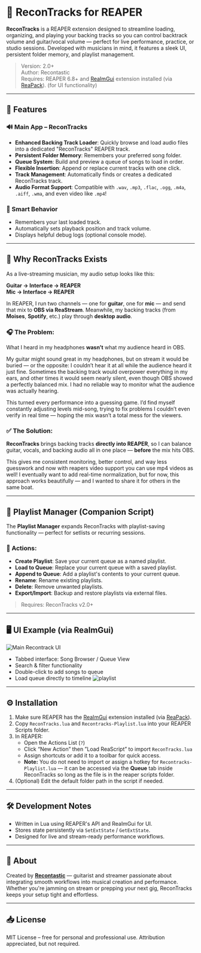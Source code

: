 # 🎸 ReconTracks for REAPER

**ReconTracks** is a REAPER extension designed to streamline loading, organizing, and playing your backing tracks so you can control backtrack volume and guitar/vocal volume — perfect for live performance, practice, or studio sessions. Developed with musicians in mind, it features a sleek UI, persistent folder memory, and playlist management.

> Version: 2.0+  
> Author: Recontastic  
> Requires: REAPER 6.8+ and [ReaImGui](https://github.com/cfillion/reaimgui) extension installed (via [ReaPack](https://reapack.com/)). (for UI functionality)
---

## 🚀 Features

### 🔊 Main App – ReconTracks

- **Enhanced Backing Track Loader**: Quickly browse and load audio files into a dedicated "ReconTracks" REAPER track.
- **Persistent Folder Memory**: Remembers your preferred song folder.
- **Queue System**: Build and preview a queue of songs to load in order.
- **Flexible Insertion**: Append or replace current tracks with one click.
- **Track Management**: Automatically finds or creates a dedicated ReconTracks track.
- **Audio Format Support**: Compatible with `.wav`, `.mp3`, `.flac`, `.ogg`, `.m4a`, `.aiff`, `.wma`, and even video like `.mp4`!

### 🧠 Smart Behavior

- Remembers your last loaded track.
- Automatically sets playback position and track volume.
- Displays helpful debug logs (optional console mode).

---

## 🎤 Why ReconTracks Exists

As a live-streaming musician, my audio setup looks like this:

**Guitar → Interface → REAPER**  
**Mic → Interface → REAPER**

In REAPER, I run two channels — one for **guitar**, one for **mic** — and send that mix to **OBS via ReaStream**. Meanwhile, my backing tracks (from **Moises**, **Spotify**, etc.) play through **desktop audio**.

### 🎧 The Problem:
What I heard in my headphones **wasn’t** what my audience heard in OBS.

My guitar might sound great in my headphones, but on stream it would be buried — or the opposite: I couldn’t hear it at all while the audience heard it just fine. Sometimes the backing track would overpower everything in my ears, and other times it would seem nearly silent, even though OBS showed a perfectly balanced mix. I had no reliable way to monitor what the audience was actually hearing.

This turned every performance into a guessing game. I’d find myself constantly adjusting levels mid-song, trying to fix problems I couldn’t even verify in real time — hoping the mix wasn’t a total mess for the viewers.

### ✅ The Solution:
**ReconTracks** brings backing tracks **directly into REAPER**, so I can balance guitar, vocals, and backing audio all in one place — **before** the mix hits OBS.

This gives me consistent monitoring, better control, and way less guesswork and now with reapers video support you can use mp4 videos as well! I eventually want to add real-time normalization, but for now, this approach works beautifully — and I wanted to share it for others in the same boat.

---

## 📂 Playlist Manager (Companion Script)

The **Playlist Manager** expands ReconTracks with playlist-saving functionality — perfect for setlists or recurring sessions.

### 📜 Actions:

- **Create Playlist**: Save your current queue as a named playlist.
- **Load to Queue**: Replace your current queue with a saved playlist.
- **Append to Queue**: Add a playlist's contents to your current queue.
- **Rename**: Rename existing playlists.
- **Delete**: Remove unwanted playlists.
- **Export/Import**: Backup and restore playlists via external files.

> Requires: ReconTracks v2.0+

---

## 🖥 UI Example (via ReaImGui)

![Main Recontrack UI](https://i.imgur.com/Nb4lNPy.jpeg)
- Tabbed interface: Song Browser / Queue View
- Search & filter functionality
- Double-click to add songs to queue
- Load queue directly to timeline
![playlist](https://i.imgur.com/9h8rUzC.jpeg)
---

## ⚙️ Installation

1. Make sure REAPER has the [ReaImGui](https://github.com/cfillion/reaimgui) extension installed (via [ReaPack](https://reapack.com/)).
2. Copy `ReconTracks.lua` and `Recontracks-Playlist.lua` into your REAPER Scripts folder.
3. In REAPER:
    - Open the Actions List (`?`)
    - Click “New Action” then ”Load ReaScript” to import `ReconTracks.lua`
    - Assign shortcuts or add it to a toolbar for quick access.
    - **Note:** You do not need to import or assign a hotkey for `Recontracks-Playlist.lua` — it can be accessed via the **Queue** tab inside ReconTracks so long as the file is in the reaper scripts folder.
4. (Optional) Edit the default folder path in the script if needed.

---

## 🛠 Development Notes

- Written in Lua using REAPER's API and ReaImGui for UI.
- Stores state persistently via `SetExtState` / `GetExtState`.
- Designed for live and stream-ready performance workflows.

---

## 🤘 About

Created by **[Recontastic](https://twitch.tv/recontastic)** — guitarist and streamer passionate about integrating smooth workflows into musical creation and performance. Whether you're jamming on stream or prepping your next gig, ReconTracks keeps your setup tight and effortless.

---

## 📥 License

MIT License – free for personal and professional use. Attribution appreciated, but not required.
